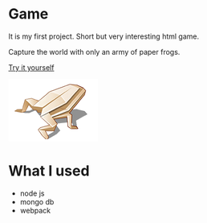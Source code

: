 # Game

It is my first project. Short but very interesting html game.

Capture the world with only an army of paper frogs.

[Try it yourself][game]

![N|Solid](./public/images/frog.png)

# What I used

- node js
- mongo db
- webpack

[game]: <http://localhost:3000{:target="_blank"}>